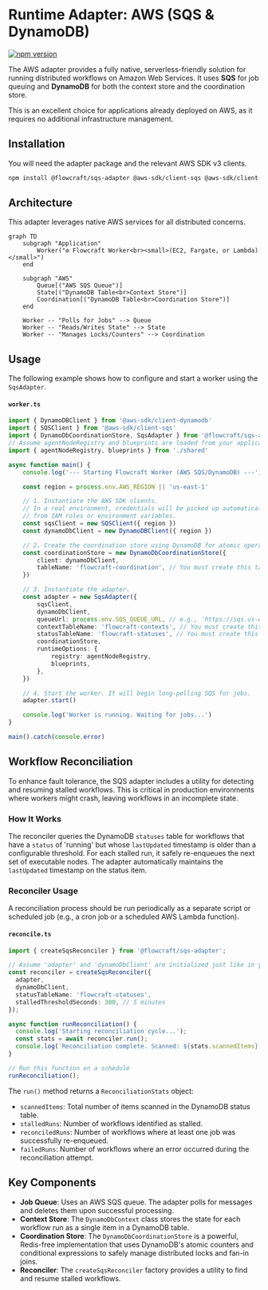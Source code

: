 # Runtime Adapter: AWS (SQS & DynamoDB)

[![npm version](https://img.shields.io/npm/v/@flowcraft/sqs-adapter.svg)](https://www.npmjs.com/package/@flowcraft/sqs-adapter)

The AWS adapter provides a fully native, serverless-friendly solution for running distributed workflows on Amazon Web Services. It uses **SQS** for job queuing and **DynamoDB** for both the context store and the coordination store.

This is an excellent choice for applications already deployed on AWS, as it requires no additional infrastructure management.

## Installation

You will need the adapter package and the relevant AWS SDK v3 clients.

```bash
npm install @flowcraft/sqs-adapter @aws-sdk/client-sqs @aws-sdk/client-dynamodb @aws-sdk/util-dynamodb
```

## Architecture

This adapter leverages native AWS services for all distributed concerns.

```mermaid
graph TD
    subgraph "Application"
        Worker("⚙️ Flowcraft Worker<br><small>(EC2, Fargate, or Lambda)</small>")
    end

    subgraph "AWS"
        Queue[("AWS SQS Queue")]
        State[("DynamoDB Table<br>Context Store")]
        Coordination[("DynamoDB Table<br>Coordination Store")]
    end

    Worker -- "Polls for Jobs" --> Queue
    Worker -- "Reads/Writes State" --> State
    Worker -- "Manages Locks/Counters" --> Coordination
```

## Usage

The following example shows how to configure and start a worker using the `SqsAdapter`.

#### `worker.ts`
```typescript
import { DynamoDBClient } from '@aws-sdk/client-dynamodb'
import { SQSClient } from '@aws-sdk/client-sqs'
import { DynamoDbCoordinationStore, SqsAdapter } from '@flowcraft/sqs-adapter'
// Assume agentNodeRegistry and blueprints are loaded from your application's shared files.
import { agentNodeRegistry, blueprints } from './shared'

async function main() {
	console.log('--- Starting Flowcraft Worker (AWS SQS/DynamoDB) ---')

	const region = process.env.AWS_REGION || 'us-east-1'

	// 1. Instantiate the AWS SDK clients.
	// In a real environment, credentials will be picked up automatically
	// from IAM roles or environment variables.
	const sqsClient = new SQSClient({ region })
	const dynamoDbClient = new DynamoDBClient({ region })

	// 2. Create the coordination store using DynamoDB for atomic operations.
	const coordinationStore = new DynamoDbCoordinationStore({
		client: dynamoDbClient,
		tableName: 'flowcraft-coordination', // You must create this table
	})

	// 3. Instantiate the adapter.
	const adapter = new SqsAdapter({
		sqsClient,
		dynamoDbClient,
		queueUrl: process.env.SQS_QUEUE_URL, // e.g., 'https://sqs.us-east-1.amazonaws.com/123456789012/flowcraft-jobs'
		contextTableName: 'flowcraft-contexts', // You must create this table
		statusTableName: 'flowcraft-statuses', // You must create this table
		coordinationStore,
		runtimeOptions: {
			registry: agentNodeRegistry,
			blueprints,
		},
	})

	// 4. Start the worker. It will begin long-polling SQS for jobs.
	adapter.start()

	console.log('Worker is running. Waiting for jobs...')
}

main().catch(console.error)
```

## Workflow Reconciliation

To enhance fault tolerance, the SQS adapter includes a utility for detecting and resuming stalled workflows. This is critical in production environments where workers might crash, leaving workflows in an incomplete state.

### How It Works

The reconciler queries the DynamoDB `statuses` table for workflows that have a `status` of 'running' but whose `lastUpdated` timestamp is older than a configurable threshold. For each stalled run, it safely re-enqueues the next set of executable nodes. The adapter automatically maintains the `lastUpdated` timestamp on the status item.

### Reconciler Usage

A reconciliation process should be run periodically as a separate script or scheduled job (e.g., a cron job or a scheduled AWS Lambda function).

#### `reconcile.ts`
```typescript
import { createSqsReconciler } from '@flowcraft/sqs-adapter';

// Assume 'adapter' and 'dynamoDbClient' are initialized just like in your worker
const reconciler = createSqsReconciler({
  adapter,
  dynamoDbClient,
  statusTableName: 'flowcraft-statuses',
  stalledThresholdSeconds: 300, // 5 minutes
});

async function runReconciliation() {
  console.log('Starting reconciliation cycle...');
  const stats = await reconciler.run();
  console.log(`Reconciliation complete. Scanned: ${stats.scannedItems}, Stalled: ${stats.stalledRuns}, Resumed: ${stats.reconciledRuns}, Failed: ${stats.failedRuns}`);
}

// Run this function on a schedule
runReconciliation();
```

The `run()` method returns a `ReconciliationStats` object:
-   `scannedItems`: Total number of items scanned in the DynamoDB status table.
-   `stalledRuns`: Number of workflows identified as stalled.
-   `reconciledRuns`: Number of workflows where at least one job was successfully re-enqueued.
-   `failedRuns`: Number of workflows where an error occurred during the reconciliation attempt.

## Key Components

-   **Job Queue**: Uses an AWS SQS queue. The adapter polls for messages and deletes them upon successful processing.
-   **Context Store**: The `DynamoDbContext` class stores the state for each workflow run as a single item in a DynamoDB table.
-   **Coordination Store**: The `DynamoDbCoordinationStore` is a powerful, Redis-free implementation that uses DynamoDB's atomic counters and conditional expressions to safely manage distributed locks and fan-in joins.
-   **Reconciler**: The `createSqsReconciler` factory provides a utility to find and resume stalled workflows.
